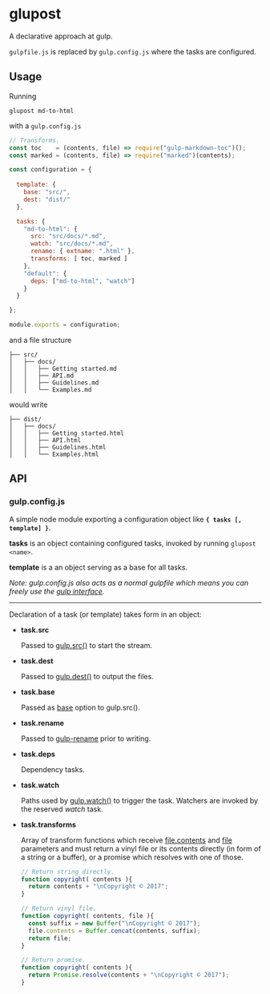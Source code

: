 # glupost

A declarative approach at gulp.

`gulpfile.js` is replaced by `gulp.config.js` where the tasks are configured.

## Usage

Running

```
glupost md-to-html
```

with a `gulp.config.js`

```javascript
// Transforms.
const toc    = (contents, file) => require("gulp-markdown-toc")();
const marked = (contents, file) => require("marked")(contents);

const configuration = {
  
  template: {
    base: "src/",
    dest: "dist/"
  },

  tasks: {
    "md-to-html": {
      src: "src/docs/*.md",
      watch: "src/docs/*.md",
      rename: { extname: ".html" },
      transforms: [ toc, marked ]
    },
    "default": {
      deps: ["md-to-html", "watch"]
    }
  }

};

module.exports = configuration;
```

and a file structure

```
├── src/
│   ├── docs/
│   │   ├── Getting started.md
│   │   ├── API.md
│   │   ├── Guidelines.md
│   │   └── Examples.md
```

would write

```
├── dist/
│   ├── docs/
│   │   ├── Getting started.html
│   │   ├── API.html
│   │   ├── Guidelines.html
│   │   └── Examples.html
```



## API

### gulp.config.js

A simple node module exporting a configuration object like __`{ tasks [, template] }`__.

__tasks__ is an object containing configured tasks, invoked by running `glupost <name>`.

__template__ is a an object serving as a base for all tasks.

_Note: gulp.config.js also acts as a normal gulpfile which means you can freely use the [gulp interface](https://github.com/gulpjs/gulp/blob/master/docs/API.md)._

-----

Declaration of a task (or template) takes form in an object:

- __task.src__

  Passed to [gulp.src()](https://github.com/gulpjs/gulp/blob/master/docs/API.md#gulpsrcglobs-options) to start the stream.

- __task.dest__

  Passed to [gulp.dest()](https://github.com/gulpjs/gulp/blob/master/docs/API.md#gulpdestpath-options) to output the files.

- __task.base__

  Passed as [base](https://github.com/gulpjs/gulp/blob/master/docs/API.md#optionsbase) option to gulp.src().

- __task.rename__

  Passed to [gulp-rename](https://github.com/hparra/gulp-rename) prior to writing.

- __task.deps__

  Dependency tasks.

- __task.watch__

  Paths used by [gulp.watch()](https://github.com/gulpjs/gulp/blob/master/docs/API.md#gulpwatchglob--opts-tasks-or-gulpwatchglob--opts-cb) to trigger the task. Watchers are invoked by the reserved _watch_ task.

- __task.transforms__

  Array of transform functions which receive [file.contents](https://github.com/gulpjs/vinyl#filecontents) and [file](https://github.com/gulpjs/vinyl) parameters and must return a vinyl file or its contents directly (in form of a string or a buffer), or a promise which resolves with one of those.

  ```javascript
  // Return string directly.
  function copyright( contents ){
    return contents + "\nCopyright © 2017";
  }

  // Return vinyl file.
  function copyright( contents, file ){
    const suffix = new Buffer("\nCopyright © 2017");
    file.contents = Buffer.concat(contents, suffix);
    return file;
  }

  // Return promise.
  function copyright( contents ){
    return Promise.resolve(contents + "\nCopyright © 2017");
  }

  ```
